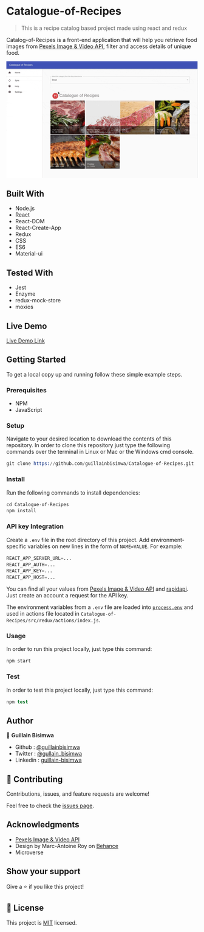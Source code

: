 # Catalogue-of-Recipes

> This is a recipe catalog based project made using react and redux

Catalog-of-Recipes is a front-end application that will help you retrieve food images from [Pexels Image & Video API](https://www.pexels.com/api/), filter and access details of unique food.

<img src="./src/assets/img/screenshot.gif" alt="Screenshot" style="margin: auto; display: block">

## Built With

- Node.js
- React
- React-DOM
- React-Create-App
- Redux
- CSS
- ES6
- Material-ui

## Tested With

- Jest
- Enzyme
- redux-mock-store
- moxios

## Live Demo

[Live Demo Link](https://catalogue-recipes.herokuapp.com/)

## Getting Started

To get a local copy up and running follow these simple example steps.

### Prerequisites

- NPM
- JavaScript

### Setup

Navigate to your desired location to download the contents of this repository.
In order to clone this repository just type the following commands over the terminal in Linux or Mac or the Windows cmd console.

```s
git clone https://github.com/guillainbisimwa/Catalogue-of-Recipes.git

```

### Install

Run the following commands to install dependencies:

```s
cd Catalogue-of-Recipes
npm install

```

### API key Integration

Create a `.env` file in the root directory of this project. Add
environment-specific variables on new lines in the form of `NAME=VALUE`.
For example:

```s
REACT_APP_SERVER_URL=...
REACT_APP_AUTH=...
REACT_APP_KEY=...
REACT_APP_HOST=...

```

You can find all your values from [Pexels Image & Video API](https://www.pexels.com/api/) and [rapidapi](https://rapidapi.com/pexels-pexels-default/api/Pexels). Just create an account a request for the API key.

The environment variables from a `.env` file are loaded into [`process.env`](https://nodejs.org/docs/latest/api/process.html#process_process_env) and used in actions file located in `Catalogue-of-Recipes/src/redux/actions/index.js`.

### Usage

In order to run this project locally, just type this command:

```s
npm start

```

### Test

In order to test this project locally, just type this command:

```s
npm test

```

## Author

👤 **Guillain Bisimwa**

- Github : [@guillainbisimwa](https://github.com/guillainbisimwa)
- Twitter : [@gullain_bisimwa](https://twitter.com/gullain_bisimwa)
- Linkedin : [guillain-bisimwa](https://www.linkedin.com/in/guillain-bisimwa-8a8b7a7b/)

## 🤝 Contributing

Contributions, issues, and feature requests are welcome!

Feel free to check the [issues page](https://github.com/guillainbisimwa/Catalogue-of-Recipes/issues).

## Acknowledgments

- [Pexels Image & Video API](https://www.pexels.com/api/)
- Design by Marc-Antoine Roy on [Behance](https://www.behance.net/gallery/11351281/NomNom)
- Microverse

## Show your support

Give a ⭐️ if you like this project!

## 📝 License

This project is [MIT](lic.url) licensed.
